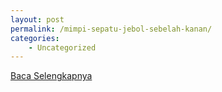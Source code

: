 ```yaml
---
layout: post
permalink: /mimpi-sepatu-jebol-sebelah-kanan/
categories:
    - Uncategorized
---
```


[Baca Selengkapnya](/09)